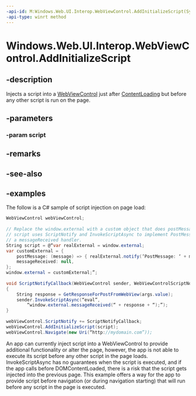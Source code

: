```yaml
---
-api-id: M:Windows.Web.UI.Interop.WebViewControl.AddInitializeScript(System.String)
-api-type: winrt method
---
```


<!-- Method syntax.
public void WebViewControl.AddInitializeScript(String script)
-->

# Windows.Web.UI.Interop.WebViewControl.AddInitializeScript

## -description
Injects a script into a [WebViewControl](https://docs.microsoft.com/uwp/api/windows.web.ui.interop.webviewcontrol) just after [ContentLoading](https://docs.microsoft.com/uwp/api/windows.ui.xaml.controls.webview.contentloading) but before any other script is run on the page.

## -parameters
### -param script

## -remarks

## -see-also

## -examples

The follow is a C# sample of script injection on page load:

```csharp
WebViewControl webViewControl; 
 
// Replace the window.external with a custom object that does postMessage. The app 
// script uses ScriptNotify and InvokeScriptAsync to implement PostMessage and invoke 
// a messageReceived handler. 
String script = @“var realExternal = window.external;  
var customExternal = { 
    postMessage: (message) => { realExternal.notify(‘PostMessage: ‘ + message); }, 
    messageReceived: null, 
}; 
window.external = customExternal;”; 
 
void ScriptNotifyCallback(WebViewControl sender, WebViewControlScriptNotifyEventArgs args) 
{ 
    String response = GetResponseForPostFromWebView(args.value); 
    sender.InvokeScriptAsync(“eval”, 
        “window.external.messageReceived(“ + response + “);”); 
} 
 
webViewControl.ScriptNotify += ScriptNotifyCallback; 
webViewControl.AddInitializeScript(script); 
webViewControl.Navigate(new Uri(“http://mydomain.com”)); 
```

An app can currently inject script into a WebViewControl to provide additional functionality or alter the page, however, the app is not able to execute its script before any other script in the page loads. InvokeScriptAsync has no guarantees when the script is executed, and if the app calls before DOMContentLoaded, there is a risk that the script gets injected into the previous page. This example offers a way for the app to provide script before navigation (or during navigation starting) that will run before any script in the page is executed. 
